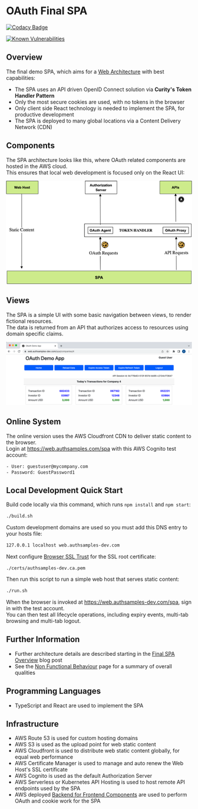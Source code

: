 # OAuth Final SPA

[![Codacy Badge](https://app.codacy.com/project/badge/Grade/f2c5ede8739440599096fc25010ab6f6)](https://www.codacy.com/gh/gary-archer/oauth.websample.final/dashboard?utm_source=github.com&amp;utm_medium=referral&amp;utm_content=gary-archer/oauth.websample.final&amp;utm_campaign=Badge_Grade)
 
[![Known Vulnerabilities](https://snyk.io/test/github/gary-archer/oauth.websample.final/badge.svg?targetFile=spa/package.json)](https://snyk.io/test/github/gary-archer/oauth.websample.final?targetFile=spa/package.json)

## Overview

The final demo SPA, which aims for a [Web Architecture](https://authguidance.com/web-architecture-goals/) with best capabilities:

- The SPA uses an API driven OpenID Connect solution via **Curity's Token Handler Pattern**
- Only the most secure cookies are used, with no tokens in the browser
- Only client side React technology is needed to implement the SPA, for productive development
- The SPA is deployed to many global locations via a Content Delivery Network (CDN)

## Components

The SPA architecture looks like this, where OAuth related components are hosted in the AWS cloud.\
This ensures that local web development is focused only on the React UI:

![SPA Architecture](./doc/spa-architecture.png)

## Views

The SPA is a simple UI with some basic navigation between views, to render fictional resources.\
The data is returned from an API that authorizes access to resources using domain specific claims.

![SPA Views](./doc/spa-views.png)

## Online System

The online version uses the AWS Cloudfront CDN to deliver static content to the browser.\
Login at https://web.authsamples.com/spa with this AWS Cognito test account:

```text
- User: guestuser@mycompany.com
- Password: GuestPassword1
```

## Local Development Quick Start

Build code locally via this command, which runs `npm install` and `npm start`:

```bash
./build.sh
```

Custom development domains are used so you must add this DNS entry to your hosts file:

```bash
127.0.0.1 localhost web.authsamples-dev.com
```

Next configure [Browser SSL Trust](https://authguidance.com/2017/11/11/developer-ssl-setup#browser) for the SSL root certificate:

```
./certs/authsamples-dev.ca.pem
```

Then run this script to run a simple web host that serves static content:

```bash
./run.sh
```

When the browser is invoked at https://web.authsamples-dev.com/spa, sign in with the test account.\
You can then test all lifecycle operations, including expiry events, multi-tab browsing and multi-tab logout.

## Further Information

* Further architecture details are described starting in the [Final SPA Overview](https://authguidance.com/2019/04/07/local-ui-setup) blog post
* See the [Non Functional Behaviour](https://authguidance.com/2017/10/08/corporate-code-sample-core-behavior/) page for a summary of overall qualities


## Programming Languages

* TypeScript and React are used to implement the SPA

## Infrastructure

* AWS Route 53 is used for custom hosting domains
* AWS S3 is used as the upload point for web static content
* AWS Cloudfront is used to distribute web static content globally, for equal web performance
* AWS Certificate Manager is used to manage and auto renew the Web Host's SSL certificate
* AWS Cognito is used as the default Authorization Server
* AWS Serverless or Kubernetes API Hosting is used to host remote API endpoints used by the SPA
* AWS deployed [Backend for Frontend Components](https://authguidance.com/2019/09/09/spa-back-end-for-front-end) are used to perform OAuth and cookie work for the SPA

